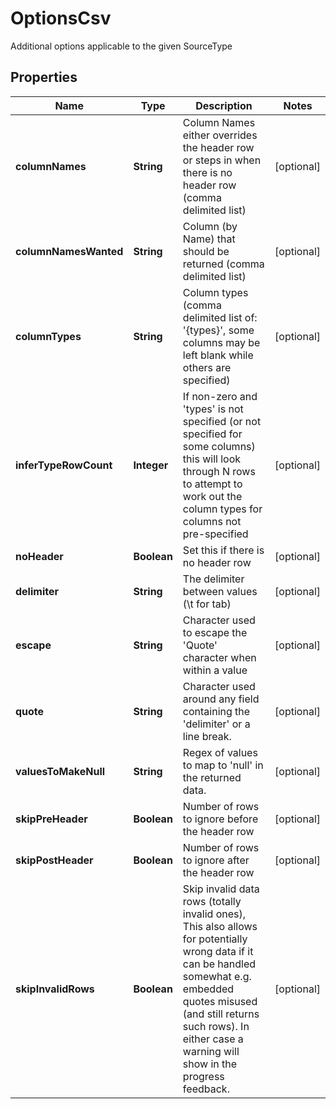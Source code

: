 

# OptionsCsv

Additional options applicable to the given SourceType

## Properties

| Name | Type | Description | Notes |
|------------ | ------------- | ------------- | -------------|
|**columnNames** | **String** | Column Names either overrides the header row or steps in when there is no header row (comma delimited list) |  [optional] |
|**columnNamesWanted** | **String** | Column (by Name) that should be returned (comma delimited list) |  [optional] |
|**columnTypes** | **String** | Column types (comma delimited list of: &#39;{types}&#39;, some columns may be left blank while others are specified) |  [optional] |
|**inferTypeRowCount** | **Integer** | If non-zero and &#39;types&#39; is not specified (or not specified for some columns) this will look through N rows to attempt to work out the column types for columns not pre-specified |  [optional] |
|**noHeader** | **Boolean** | Set this if there is no header row |  [optional] |
|**delimiter** | **String** | The delimiter between values (\\t for tab) |  [optional] |
|**escape** | **String** | Character used to escape the &#39;Quote&#39; character when within a value |  [optional] |
|**quote** | **String** | Character used around any field containing the &#39;delimiter&#39; or a line break. |  [optional] |
|**valuesToMakeNull** | **String** | Regex of values to map to &#39;null&#39; in the returned data. |  [optional] |
|**skipPreHeader** | **Boolean** | Number of rows to ignore before the header row |  [optional] |
|**skipPostHeader** | **Boolean** | Number of rows to ignore after the header row |  [optional] |
|**skipInvalidRows** | **Boolean** | Skip invalid data rows (totally invalid ones),   This also allows for potentially wrong data if it can be handled somewhat e.g. embedded quotes misused (and still returns such rows).  In either case a warning will show in the progress feedback. |  [optional] |



